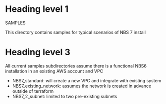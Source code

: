 # Heading level 1
SAMPLES

This directory contains samples for typical scenarios of NBS 7 install

# Heading level 3
All current samples subdirectories assume there is a functional NBS6
installation in an existing AWS account and VPC

- NBS7_standard: will create a new VPC and integrate with existing system
- NBS7_existing_network: assumes the network is created in advance outside of terraform
- NBS7_2_subnet: limited to two pre-existing subnets
